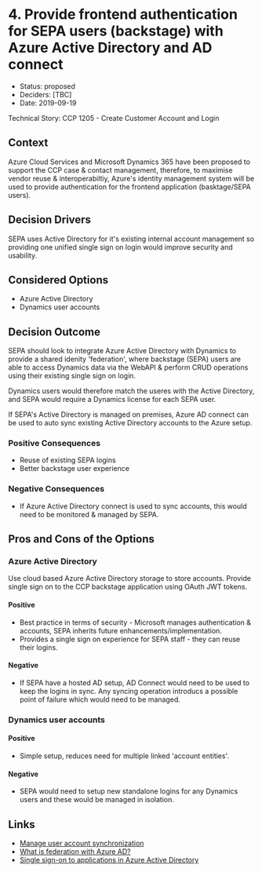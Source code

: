 # 4. Provide frontend authentication for SEPA users (backstage) with Azure Active Directory and AD connect

* Status: proposed
* Deciders: [TBC]
* Date: 2019-09-19

Technical Story: CCP 1205 - Create Customer Account and Login

## Context

Azure Cloud Services and Microsoft Dynamics 365 have been proposed to support the CCP case & contact management, therefore, to maximise vendor reuse 
& interoperabiltiy, Azure's identity management system will be used to provide authentication for the frontend application (basktage/SEPA users).

## Decision Drivers
 
SEPA uses Active Directory for it's existing internal account management so providing one unified single sign on login would improve security and usability.

## Considered Options

* Azure Active Directory
* Dynamics user accounts

## Decision Outcome

SEPA should look to integrate Azure Active Directory with Dynamics to provide a shared idenity 'federation', where backstage (SEPA) users are able to access Dynamics data via the WebAPI & perform CRUD operations using their existing single sign on login.

Dynamics users would therefore match the useres with the Active Directory, and SEPA would require a Dynamics license for each SEPA user.

If SEPA's Active Directory is managed on premises, Azure AD connect can be used to auto sync existing Active Directory accounts to the Azure setup.

### Positive Consequences
* Reuse of existing SEPA logins
* Better backstage user experience

### Negative Consequences
* If Azure Active Directory connect is used to sync accounts, this would need to be monitored & managed by SEPA.

## Pros and Cons of the Options 

### Azure Active Directory

Use cloud based Azure Active Directory storage to store accounts.  Provide single sign on to the CCP backstage application using OAuth JWT tokens.

#### Positive
* Best practice in terms of security - Microsoft manages authentication & accounts, SEPA inherits future enhancements/implementation.
* Provides a single sign on experience for SEPA staff - they can reuse their logins.

#### Negative
* If SEPA have a hosted AD setup, AD Connect would need to be used to keep the logins in sync.  Any syncing operation introducs a possible point of failure which would need to be managed.

### Dynamics user accounts

#### Positive
* Simple setup, reduces need for multiple linked 'account entities'.

#### Negative
* SEPA would need to setup new standalone logins for any Dynamics users and these would be managed in isolation.

## Links

* [Manage user account synchronization](https://docs.microsoft.com/en-us/power-platform/admin/manage-user-account-synchronization)
* [What is federation with Azure AD?](https://docs.microsoft.com/en-us/azure/active-directory/hybrid/whatis-fed)
* [Single sign-on to applications in Azure Active Directory](https://docs.microsoft.com/en-us/azure/active-directory/manage-apps/what-is-single-sign-on)
